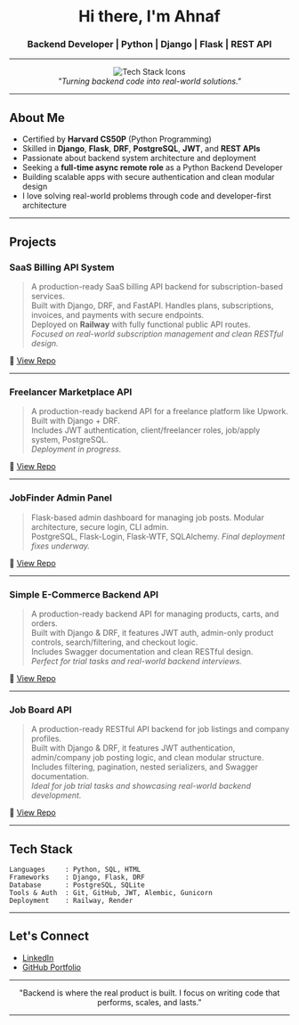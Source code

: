 <!-- GitHub Profile README for Ahnaf -->

<h1 align="center">Hi there, I'm Ahnaf</h1>
<h3 align="center">Backend Developer | Python | Django | Flask | REST API</h3>

---

<p align="center">
  <img src="https://skillicons.dev/icons?i=python,django,flask,postgresql,git,github" alt="Tech Stack Icons" /><br>
  <em>"Turning backend code into real-world solutions."</em>
</p>

---

## About Me

- Certified by **Harvard CS50P** (Python Programming)
- Skilled in **Django**, **Flask**, **DRF**, **PostgreSQL**, **JWT**, and **REST APIs**
- Passionate about backend system architecture and deployment
- Seeking a **full-time async remote role** as a Python Backend Developer
- Building scalable apps with secure authentication and clean modular design
- I love solving real-world problems through code and developer-first architecture

---

## Projects

### SaaS Billing API System
> A production-ready SaaS billing API backend for subscription-based services.  
> Built with Django, DRF, and FastAPI. Handles plans, subscriptions, invoices, and payments with secure endpoints.  
> Deployed on **Railway** with fully functional public API routes.  
> _Focused on real-world subscription management and clean RESTful design._

🔗 [View Repo](https://github.com/itsahnafarafat/SaaS-Billing-API)

---

### Freelancer Marketplace API  
> A production-ready backend API for a freelance platform like Upwork. Built with Django + DRF.  
> Includes JWT authentication, client/freelancer roles, job/apply system, PostgreSQL.  
> _Deployment in progress._

🔗 [View Repo](https://github.com/itsahnafarafat/Freelancer-Marketplace-Backend-With-Django)

---

### JobFinder Admin Panel  
> Flask-based admin dashboard for managing job posts. Modular architecture, secure login, CLI admin.  
> PostgreSQL, Flask-Login, Flask-WTF, SQLAlchemy. _Final deployment fixes underway._

🔗 [View Repo](https://github.com/itsahnafarafat/Website)

---

### Simple E-Commerce Backend API  
> A production-ready backend API for managing products, carts, and orders.  
> Built with Django & DRF, it features JWT auth, admin-only product controls, search/filtering, and checkout logic.  
> Includes Swagger documentation and clean RESTful design.  
> _Perfect for trial tasks and real-world backend interviews._

🔗 [View Repo](https://github.com/itsahnafarafat/-Simple-E-Commerce-Backend-with-Django-DRF-)

---

### Job Board API
> A production-ready RESTful API backend for job listings and company profiles.  
> Built with Django & DRF, it features JWT authentication, admin/company job posting logic, and clean modular structure.  
> Includes filtering, pagination, nested serializers, and Swagger documentation.  
> _Ideal for job trial tasks and showcasing real-world backend development._

🔗 [View Repo](https://github.com/itsahnafarafat/Job-Board-API-With-Django-DRF)

---

## Tech Stack

```text
Languages     : Python, SQL, HTML
Frameworks    : Django, Flask, DRF
Database      : PostgreSQL, SQLite
Tools & Auth  : Git, GitHub, JWT, Alembic, Gunicorn
Deployment    : Railway, Render
```

---

## Let's Connect

- [LinkedIn](https://www.linkedin.com/in/ahnaf-arafat-30189a357/)
- [GitHub Portfolio](https://github.com/itsahnafarafat)


---

<p align="center">
  "Backend is where the real product is built. I focus on writing code that performs, scales, and lasts."
</p>

---

